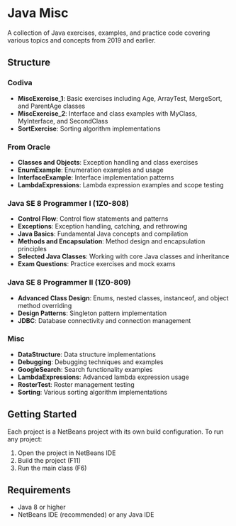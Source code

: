 # Java Misc

A collection of Java exercises, examples, and practice code covering various topics and concepts from 2019 and earlier.

## Structure

### Codiva
- **MiscExercise_1**: Basic exercises including Age, ArrayTest, MergeSort, and ParentAge classes
- **MiscExercise_2**: Interface and class examples with MyClass, MyInterface, and SecondClass
- **SortExercise**: Sorting algorithm implementations

### From Oracle
- **Classes and Objects**: Exception handling and class exercises
- **EnumExample**: Enumeration examples and usage
- **InterfaceExample**: Interface implementation patterns
- **LambdaExpressions**: Lambda expression examples and scope testing

### Java SE 8 Programmer I (1Z0-808)
- **Control Flow**: Control flow statements and patterns
- **Exceptions**: Exception handling, catching, and rethrowing
- **Java Basics**: Fundamental Java concepts and compilation
- **Methods and Encapsulation**: Method design and encapsulation principles
- **Selected Java Classes**: Working with core Java classes and inheritance
- **Exam Questions**: Practice exercises and mock exams

### Java SE 8 Programmer II (1Z0-809)
- **Advanced Class Design**: Enums, nested classes, instanceof, and object method overriding
- **Design Patterns**: Singleton pattern implementation
- **JDBC**: Database connectivity and connection management

### Misc
- **DataStructure**: Data structure implementations
- **Debugging**: Debugging techniques and examples
- **GoogleSearch**: Search functionality examples
- **LambdaExpressions**: Advanced lambda expression usage
- **RosterTest**: Roster management testing
- **Sorting**: Various sorting algorithm implementations

## Getting Started

Each project is a NetBeans project with its own build configuration. To run any project:

1. Open the project in NetBeans IDE
2. Build the project (F11)
3. Run the main class (F6)

## Requirements

- Java 8 or higher
- NetBeans IDE (recommended) or any Java IDE
